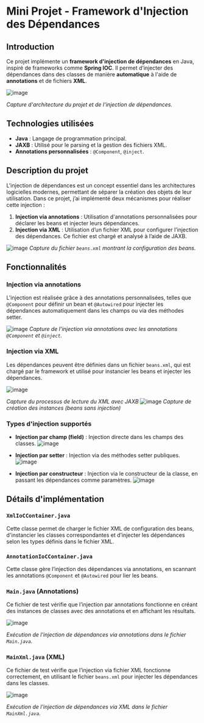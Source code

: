 # Mini Projet - Framework d'Injection des Dépendances

## Introduction

Ce projet implémente un **framework d'injection de dépendances** en Java, inspiré de frameworks comme **Spring IOC**. Il permet d’injecter des dépendances dans des classes de manière **automatique** à l'aide de **annotations** et de fichiers **XML**.

![image](https://github.com/user-attachments/assets/958bc122-9366-4d00-8ac0-4ba377cb289d)

*Capture d'architecture du projet et de l'injection de dépendances.*

## Technologies utilisées

- **Java** : Langage de programmation principal.
- **JAXB** : Utilisé pour le parsing et la gestion des fichiers XML.
- **Annotations personnalisées** : `@Component`, `@inject`.

## Description du projet

L'injection de dépendances est un concept essentiel dans les architectures logicielles modernes, permettant de séparer la création des objets de leur utilisation. Dans ce projet, j’ai implémenté deux mécanismes pour réaliser cette injection :
1. **Injection via annotations** : Utilisation d'annotations personnalisées pour déclarer les beans et injecter leurs dépendances.
2. **Injection via XML** : Utilisation d’un fichier XML pour configurer l’injection des dépendances. Ce fichier est chargé et analysé à l’aide de JAXB.

![image](https://github.com/user-attachments/assets/92e14b80-e642-4933-83e3-6c78db3b85e0)
*Capture du fichier `beans.xml` montrant la configuration des beans.*

## Fonctionnalités

### Injection via annotations
L'injection est réalisée grâce à des annotations personnalisées, telles que `@Component` pour définir un bean et `@Autowired` pour injecter les dépendances automatiquement dans les champs ou via des méthodes setter.

![image](https://github.com/user-attachments/assets/9d705f0c-171a-4308-9afe-f462fe7db64c)
*Capture de l'injection via annotations avec les annotations `@Component` et `@inject`.*

### Injection via XML
Les dépendances peuvent être définies dans un fichier `beans.xml`, qui est chargé par le framework et utilisé pour instancier les beans et injecter les dépendances.

![image](https://github.com/user-attachments/assets/25a64807-609e-4901-957e-a03ec47909f9)

*Capture du processus de lecture du XML avec JAXB*
![image](https://github.com/user-attachments/assets/77ac5a27-722d-4f0f-b1e8-a0cef5bbf9d4)
*Capture de création des instances (beans sans injection)*


### Types d'injection supportés
- **Injection par champ (field)** : Injection directe dans les champs des classes.
  ![image](https://github.com/user-attachments/assets/8011f4fc-62bd-43e8-853d-c2add1d4faf3)

- **Injection par setter** : Injection via des méthodes setter publiques.
  ![image](https://github.com/user-attachments/assets/2fb1e091-c654-4620-90d7-0e61ed8f69b6)

- **Injection par constructeur** : Injection via le constructeur de la classe, en passant les dépendances comme paramètres.
  ![image](https://github.com/user-attachments/assets/521e7f9e-78c9-4f26-9a43-6aaeaea7dd33)


## Détails d'implémentation

### `XmlIoCContainer.java`
Cette classe permet de charger le fichier XML de configuration des beans, d'instancier les classes correspondantes et d’injecter les dépendances selon les types définis dans le fichier XML.

### `AnnotationIoCContainer.java`
Cette classe gère l’injection des dépendances via annotations, en scannant les annotations `@Component` et `@Autowired` pour lier les beans.

### `Main.java` (Annotations)
Ce fichier de test vérifie que l’injection par annotations fonctionne en créant des instances de classes avec des annotations et en affichant les résultats.

![image](https://github.com/user-attachments/assets/96e8d747-cc4e-4838-8643-673a2adc5f04)

*Exécution de l'injection de dépendances via annotations dans le fichier `Main.java`.*

### `MainXml.java` (XML)
Ce fichier de test vérifie que l’injection via fichier XML fonctionne correctement, en utilisant le fichier `beans.xml` pour injecter les dépendances dans les classes.

![image](https://github.com/user-attachments/assets/2ee74874-cf78-47c8-a844-605d6b1a55df)
 
*Exécution de l'injection de dépendances via XML dans le fichier `MainXml.java`.*
